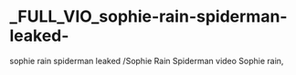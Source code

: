 # _FULL_VIO_sophie-rain-spiderman-leaked-
 sophie rain spiderman leaked /Sophie Rain Spiderman video Sophie rain,
